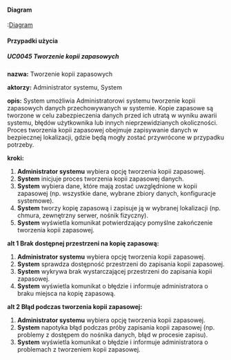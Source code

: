 #### Diagram

:[Diagram](diagram.puml)

#### Przypadki użycia

##### UC0045 Tworzenie kopii zapasowych

**nazwa:** Tworzenie kopii zapasowych

**aktorzy:** Administrator systemu, System

**opis:**
    System umożliwia Administratorowi systemu tworzenie kopii zapasowych danych przechowywanych w systemie. Kopie zapasowe są tworzone w celu zabezpieczenia danych przed ich utratą w wyniku awarii systemu, błędów użytkownika lub innych nieprzewidzianych okoliczności. Proces tworzenia kopii zapasowej obejmuje zapisywanie danych w bezpiecznej lokalizacji, gdzie będą mogły zostać przywrócone w przypadku potrzeby.

**kroki:**
1. **Administrator systemu** wybiera opcję tworzenia kopii zapasowej.
2. **System** inicjuje proces tworzenia kopii zapasowej danych.
3. **System** wybiera dane, które mają zostać uwzględnione w kopii zapasowej (np. wszystkie dane, wybrane zbiory danych, konfiguracje systemowe).
4. **System** tworzy kopię zapasową i zapisuje ją w wybranej lokalizacji (np. chmura, zewnętrzny serwer, nośnik fizyczny).
5. **System** wyświetla komunikat potwierdzający pomyślne zakończenie tworzenia kopii zapasowej.

**alt 1 Brak dostępnej przestrzeni na kopię zapasową:**
1. **Administrator systemu** wybiera opcję tworzenia kopii zapasowej.
2. **System** sprawdza dostępność przestrzeni do zapisania kopii zapasowej.
3. **System** wykrywa brak wystarczającej przestrzeni do zapisania kopii zapasowej.
4. **System** wyświetla komunikat o błędzie i informuje administratora o braku miejsca na kopię zapasową.

**alt 2 Błąd podczas tworzenia kopii zapasowej:**
1. **Administrator systemu** wybiera opcję tworzenia kopii zapasowej.
2. **System** napotyka błąd podczas próby zapisania kopii zapasowej (np. problemy z dostępem do nośnika danych, błąd w procesie zapisu).
3. **System** wyświetla komunikat o błędzie i informuje administratora o problemach z tworzeniem kopii zapasowej.


